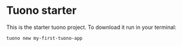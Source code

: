 # Tuono starter

This is the starter tuono project. To download it run in your terminal:

```sh
tuono new my-first-tuono-app
```


